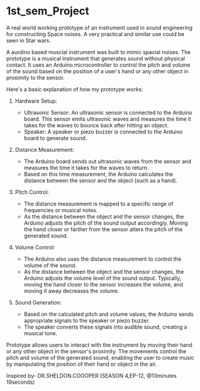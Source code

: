 # 1st_sem_Project
A real world working prototype of an instrument used in sound engineering for constructing Space noises. A very practical and similar use could be seen in Star wars.

A aurdino based muscial instrument was built to mimic spacial noises.
The prototype is a musical instrument that generates sound without physical contact. It uses an Arduino microcontroller to control the pitch and volume of the sound based on the position of a user's hand or any other object in proximity to the sensor.

Here's a basic explanation of how  my prototype works:

1. Hardware Setup:
   - Ultrasonic Sensor: An ultrasonic sensor is connected to the Arduino board. This sensor emits ultrasonic waves and measures the time it takes for the waves to bounce back after hitting an object.
   - Speaker: A speaker or piezo buzzer is connected to the Arduino board to generate sound.

2. Distance Measurement:
   - The Arduino board sends out ultrasonic waves from the sensor and measures the time it takes for the waves to return.
   - Based on this time measurement, the Arduino calculates the distance between the sensor and the object (such as a hand).

3. Pitch Control:
   - The distance measurement is mapped to a specific range of frequencies or musical notes.
   - As the distance between the object and the sensor changes, the Arduino adjusts the pitch of the sound output accordingly. Moving the hand closer or farther from the sensor alters the pitch of the generated sound.

4. Volume Control:
   - The Arduino also uses the distance measurement to control the volume of the sound.
   - As the distance between the object and the sensor changes, the Arduino adjusts the volume level of the sound output. Typically, moving the hand closer to the sensor increases the volume, and moving it away decreases the volume.

5. Sound Generation:
   - Based on the calculated pitch and volume values, the Arduino sends appropriate signals to the speaker or piezo buzzer.
   - The speaker converts these signals into audible sound, creating a musical tone.

Prototype allows users to interact with the instrument by moving their hand or any other object in the sensor's proximity. The movements control the pitch and volume of the generated sound, enabling the user to create music by manipulating the position of their hand or object in the air.


Inspired by-
DR.SHELDON.COOOPER (SEASON 4,EP-12, @13minutes 19seconds)
